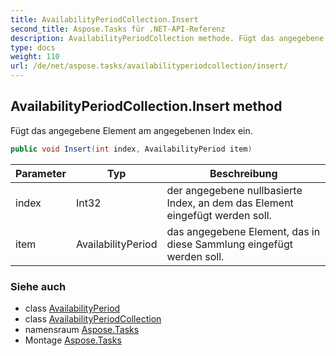 ```yaml
---
title: AvailabilityPeriodCollection.Insert
second_title: Aspose.Tasks für .NET-API-Referenz
description: AvailabilityPeriodCollection methode. Fügt das angegebene Element am angegebenen Index ein.
type: docs
weight: 110
url: /de/net/aspose.tasks/availabilityperiodcollection/insert/
---
```

## AvailabilityPeriodCollection.Insert method

Fügt das angegebene Element am angegebenen Index ein.

```csharp
public void Insert(int index, AvailabilityPeriod item)
```

| Parameter | Typ | Beschreibung |
| --- | --- | --- |
| index | Int32 | der angegebene nullbasierte Index, an dem das Element eingefügt werden soll. |
| item | AvailabilityPeriod | das angegebene Element, das in diese Sammlung eingefügt werden soll. |

### Siehe auch

* class [AvailabilityPeriod](../../availabilityperiod/)
* class [AvailabilityPeriodCollection](../)
* namensraum [Aspose.Tasks](../../availabilityperiodcollection/)
* Montage [Aspose.Tasks](../../../)


